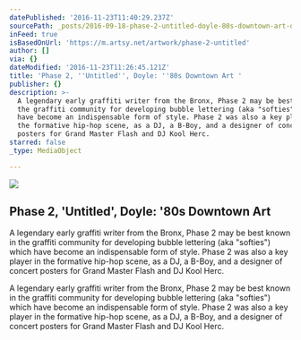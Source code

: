 ```yaml
---
datePublished: '2016-11-23T11:40:29.237Z'
sourcePath: _posts/2016-09-18-phase-2-untitled-doyle-80s-downtown-art-or-artsy.md
inFeed: true
isBasedOnUrl: 'https://m.artsy.net/artwork/phase-2-untitled'
author: []
via: {}
dateModified: '2016-11-23T11:26:45.121Z'
title: 'Phase 2, ''Untitled'', Doyle: ''80s Downtown Art '
publisher: {}
description: >-
  A legendary early graffiti writer from the Bronx, Phase 2 may be best known in
  the graffiti community for developing bubble lettering (aka "softies") which
  have become an indispensable form of style. Phase 2 was also a key player in
  the formative hip-hop scene, as a DJ, a B-Boy, and a designer of concert
  posters for Grand Master Flash and DJ Kool Herc.
starred: false
_type: MediaObject

---
```

<article style=""><img src="https://imgflo.herokuapp.com/graph/2b2431f8e7ba7b0/d8f7632b2de8fbe502fdb1d9df977a8a/croprotate.jpg?cropheight=2922&amp;cropwidth=3782&amp;degrees=0&amp;input=https%3A%2F%2Fd32dm0rphc51dk.cloudfront.net%2Fxofwdm0aV1IAb-om1oSc_Q%2Fnormalized.jpg&amp;x=0&amp;y=0" /><h1>Phase 2, 'Untitled', Doyle: '80s Downtown Art </h1><p>A legendary early graffiti writer from the Bronx, Phase 2 may be best known in the graffiti community for developing bubble lettering (aka "softies") which have become an indispensable form of style. Phase 2 was also a key player in the formative hip-hop scene, as a DJ, a B-Boy, and a designer of concert posters for Grand Master Flash and DJ Kool Herc.</p></article>

A legendary early graffiti writer from the Bronx, Phase 2 may be best known in the graffiti community for developing bubble lettering (aka "softies") which have become an indispensable form of style. Phase 2 was also a key player in the formative hip-hop scene, as a DJ, a B-Boy, and a designer of concert posters for Grand Master Flash and DJ Kool Herc.